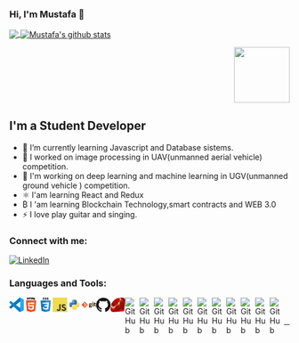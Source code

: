 ### Hi, I'm Mustafa 👋



 <a href="https://github.com/mustafakendiguzel">
  <img align="center" src="https://github-readme-stats.vercel.app/api/top-langs/?username=mustafakendiguzel&theme=midnight-purple&hide_langs_below=1" />
</a>
<a href="https://github.com/mustafakendiguzel">
 <img align="center"  src="https://github-readme-stats.vercel.app/api?username=mustafakendiguzel&show_icons=true&theme=midnight-purple&line_height=27" alt="Mustafa's github stats"/>
</a>
<p align="right" width="200px" height="200px" align ="center">
  <img align ="center" width="100px"  height="100px"  src="https://github.com/demartini/demartini/blob/master/code.gif">
</p>


## I'm a Student Developer

- 🌱 I’m currently learning Javascript and Database sistems.
- 🛬 I worked on image processing in UAV(unmanned aerial vehicle) competition.
- 🔧 I'm working on deep learning and machine learning in UGV(unmanned ground vehicle
) competition.
- ⚛️ I'am learning React and Redux
-  ₿ I 'am learning Blockchain Technology,smart contracts and WEB 3.0
- ⚡ I love play guitar and singing.


### Connect with me:
<p align="left">
 <a href="https://www.linkedin.com/in/mustafa-kendigüzel-3908b91b8/" target="_blank">
    <img src="https://img.shields.io/badge/linkedin-%230077B5.svg?&style=for-the-badge&logo=linkedin&logoColor=white&color=071A2C" alt="LinkedIn"/>
 </a>
</p>


### Languages and Tools:

<img align="left" alt="Visual Studio Code" width="26px" src="https://raw.githubusercontent.com/github/explore/80688e429a7d4ef2fca1e82350fe8e3517d3494d/topics/visual-studio-code/visual-studio-code.png" />
<img align="left" alt="HTML5" width="26px" src="https://raw.githubusercontent.com/github/explore/80688e429a7d4ef2fca1e82350fe8e3517d3494d/topics/html/html.png" />
<img align="left" alt="CSS3" width="26px" src="https://raw.githubusercontent.com/github/explore/80688e429a7d4ef2fca1e82350fe8e3517d3494d/topics/css/css.png" />
<img align="left" alt="JavaScript" width="26px" src="https://raw.githubusercontent.com/github/explore/80688e429a7d4ef2fca1e82350fe8e3517d3494d/topics/javascript/javascript.png" />
<img align="left" alt="JavaScript" width="26px" src="https://raw.githubusercontent.com/github/explore/80688e429a7d4ef2fca1e82350fe8e3517d3494d/topics/python/python.png" />
<img align="left" alt="Git" width="26px" src="https://raw.githubusercontent.com/github/explore/80688e429a7d4ef2fca1e82350fe8e3517d3494d/topics/git/git.png" />
<img align="left" alt="GitHub" width="26px" src="https://raw.githubusercontent.com/github/explore/78df643247d429f6cc873026c0622819ad797942/topics/github/github.png" />
<img align="left" alt="GitHub" width="26px" src="https://raw.githubusercontent.com/github/explore/78df643247d429f6cc873026c0622819ad797942/topics/ruby/ruby.png" />
<img align="left" alt="GitHub" width="26px" src="https://cdn.jsdelivr.net/gh/devicons/devicon/icons/react/react-original.svg" />
<img align="left" alt="GitHub" width="26px" src="https://cdn.jsdelivr.net/gh/devicons/devicon/icons/nodejs/nodejs-original.svg" />
<img align="left" alt="GitHub" width="26px" src="https://cdn.jsdelivr.net/gh/devicons/devicon/icons/express/express-original.svg" />
<img align="left" alt="GitHub" width="26px" src="https://cdn.jsdelivr.net/gh/devicons/devicon/icons/mongodb/mongodb-original.svg" />
<img align="left" alt="GitHub" width="26px" src="https://cdn.jsdelivr.net/gh/devicons/devicon/icons/mysql/mysql-original.svg" />
<img align="left" alt="GitHub" width="26px" src="https://cdn.jsdelivr.net/gh/devicons/devicon/icons/nestjs/nestjs-plain.svg" />
<img align="left" alt="GitHub" width="26px" src="https://cdn.jsdelivr.net/gh/devicons/devicon/icons/nextjs/nextjs-original.svg" />
<img align="left" alt="GitHub" width="26px" src="https://cdn.jsdelivr.net/gh/devicons/devicon/icons/slack/slack-original.svg" />
<img align="left" alt="GitHub" width="26px" src="https://cdn.jsdelivr.net/gh/devicons/devicon/icons/docker/docker-original.svg" />
<img align="left" alt="GitHub" width="26px" src="https://cdn.jsdelivr.net/gh/devicons/devicon/icons/jira/jira-original.svg" />
<img align="left" alt="GitHub" width="26px" src="https://cdn.jsdelivr.net/gh/devicons/devicon/icons/typescript/typescript-original.svg" />















<br />
<br />

---

